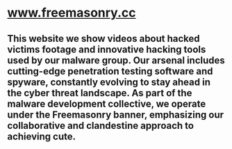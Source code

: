 # www.freemasonry.cc
 This website we show videos about hacked victims footage and innovative hacking tools used by our malware group. Our arsenal includes cutting-edge penetration testing software and spyware, constantly evolving to stay ahead in the cyber threat landscape. As part of the malware development collective, we operate under the Freemasonry banner, emphasizing our collaborative and clandestine approach to achieving cute.
---
